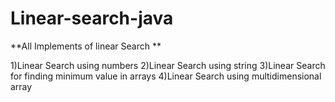 # Linear-search-java

**All Implements of linear Search **

1)Linear Search using numbers
2)Linear Search using string
3)Linear Search for finding minimum value in arrays
4)Linear Search using multidimensional array  

